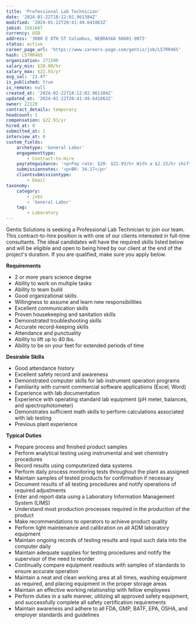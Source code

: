 ```yaml
---
title: 'Professional Lab Technician'
date: '2024-01-22T18:12:02.961384Z'
modified: '2024-01-22T20:41:49.641063Z'
jobid: 1561667
currency: USD
address: '3000 E 8TH ST Columbus, NEBRASKA 68601-9073'
status: active
career_page_url: 'https://www.careers-page.com/gentis/job/L57RR465'
hash: L57RR465
organization: 271590
salary_min: $20.00/hr
salary_max: $22.93/yr
avg_sal: '21.47'
is_published: true
is_remote: null
created_at: '2024-01-22T18:12:02.961384Z'
updated_at: '2024-01-22T20:41:49.641063Z'
owner: 22120
contract_details: temporary
headcount: 1
compensation: $22.93/yr
hired_at: 0
submitted_at: 1
interview_at: 0
custom_fields:
    archetype: 'General Labor'
    engagementtype:
        - Contract-to-Hire
    payrateguidance: '<p>Pay rate: $20- $22.93/hr With a $2.15/hr shift differential. 1099 only</p>'
    submissionnotes: '<p>BR: 34.17</p>'
    clientsubmissiontype:
        - Email
taxonomy:
    category:
        - jobs
        - 'General Labor'
    tag:
        - Laboratory
---
```


<p>Gentis Solutions is seeking a Professional Lab Technician to join our team. This contract-to-hire position is with one of our clients interested in full-time consultants. The ideal candidates will have the required skills listed below and will be eligible and open to being hired by our client at the end of the project's duration. If you are qualified, make sure you apply below.<br></p>
<p>﻿<strong>Requirements</strong></p>
<ul><li>2 or more years science degree﻿</li><li>Ability to work on multiple tasks</li><li>Ability to team build</li><li>Good organizational skills</li><li>Willingness to assume and learn new responsibilities</li><li>Excellent communication skills</li><li>Proven housekeeping and sanitation skills</li><li>Demonstrated troubleshooting skills</li><li>Accurate record-keeping skills</li><li>Attendance and punctuality</li><li>Ability to lift up to 40 lbs.</li><li>Ability to be on your feet for extended periods of time</li></ul>
<p><strong>Desirable Skills</strong></p>
<ul><li>Good attendance history</li><li>Excellent safety record and awareness</li><li>Demonstrated computer skills for lab instrument operation programs</li><li>Familiarity with current commercial software applications (Excel, Word)</li><li>Experience with lab documentation</li><li>Experience with operating standard lab equipment (pH meter, balances, and spectrophotometer)</li><li>Demonstrates sufficient math skills to perform calculations associated with lab testing</li><li>Previous plant experience</li></ul>
<p><strong>﻿Typical Duties</strong></p>
<ul><li>Prepare process and finished product samples</li><li>Perform analytical testing using instrumental and wet chemistry procedures</li><li>Record results using computerized data systems</li><li>Perform daily process monitoring tests throughout the plant as assigned</li><li>Maintain samples of tested products for confirmation if necessary</li><li>Document results of all testing procedures and notify operations of required adjustments</li><li>Enter and report data using a Laboratory Information Management System (LIMS)</li><li>Understand most production processes required in the production of the product</li><li>Make recommendations to operators to achieve product quality</li><li>Perform light maintenance and calibration on all ADM laboratory equipment</li><li>Maintain ongoing records of testing results and input such data into the computer daily</li><li>Maintain adequate supplies for testing procedures and notify the supervisor of the need to reorder</li><li>Continually compare equipment readouts with samples of standards to ensure accurate operation</li><li>Maintain a neat and clean working area at all times, washing equipment as required, and placing equipment in the proper storage areas</li><li>Maintain an effective working relationship with fellow employees</li><li>Perform duties in a safe manner, utilizing all approved safety equipment, and successfully complete all safety certification requirements</li><li>Maintain awareness and adhere to all FDA, GMP, BATF, EPA, OSHA, and employer standards and guidelines</li></ul>
